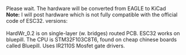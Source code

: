 Please wait. The hardware will be converted from EAGLE to KiCad<br/>
<b>Note:</b> I will post hardware which is not fully compatible with the official code of ESC32.
versions:<br/><br/>
HardWr_0.2 is on single-layer (w. bridges) routed PCB. ESC32 works on bluepill.
The CPU is STM32F103C8T6, found on cheap chinese boards called Bluepill.
Uses IR2110S Mosfet gate drivers.
